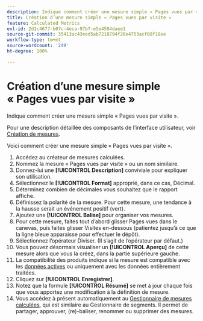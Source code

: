 ```yaml
---
description: Indique comment créer une mesure simple « Pages vues par visite ».
title: Création d’une mesure simple « Pages vues par visite »
feature: Calculated Metrics
exl-id: 2d1c4677-b07c-4eca-97b7-e5e4594daee1
source-git-commit: 35413ac43eed5ab7218794f26e4753acf08f18ee
workflow-type: tm+mt
source-wordcount: '249'
ht-degree: 100%

---
```


# Création d’une mesure simple « Pages vues par visite »

Indique comment créer une mesure simple « Pages vues par visite ».

Pour une description détaillée des composants de l’interface utilisateur, voir  [Création de mesures](/help/components/c-calcmetrics/c-workflow/cm-workflow/c-build-metrics/cm-build-metrics.md).

Voici comment créer une mesure simple « Pages vues par visite ».

1. Accédez au créateur de mesures calculées.
1. Nommez la mesure « Pages vues par visite » ou un nom similaire.
1. Donnez-lui une **[!UICONTROL Description]** conviviale pour expliquer son utilisation.
1. Sélectionnez le **[!UICONTROL Format]** approprié, dans ce cas, Décimal.
1. Déterminez combien de décimales vous souhaitez que le rapport affiche.
1. Définissez la polarité de la mesure. Pour cette mesure, une tendance à la hausse serait un événement positif (vert).
1. Ajoutez une **[!UICONTROL Balise]** pour organiser vos mesures.
1. Pour cette mesure, faites tout d’abord glisser Pages vues dans le canevas, puis faites glisser Visites en-dessous (patientez jusqu’à ce que la ligne bleue apparaisse pour effectuer le dépôt).
1. Sélectionnez l’opérateur Diviser. (Il s’agit de l’opérateur par défaut.)
1. Vous pouvez désormais visualiser un **[!UICONTROL Aperçu]** de cette mesure alors que vous la créez, dans la partie supérieure gauche.
1. La compatibilité des produits indique si la mesure est compatible avec les [données actives](https://experienceleague.adobe.com/docs/analytics/analyze/reports-analytics/current-data.html?lang=fr) ou uniquement avec les données entièrement traitées.
1. Cliquez sur **[!UICONTROL Enregistrer]**.
1. Notez que la formule **[!UICONTROL Résumé]** se met à jour chaque fois que vous apportez une modification à la définition de mesure.
1. Vous accédez à présent automatiquement au [Gestionnaire de mesures calculées](/help/components/c-calcmetrics/c-workflow/cm-workflow/cm-manager.md), qui est similaire au Gestionnaire de segments. Il permet de partager, approuver, (re)-baliser, renommer ou supprimer des mesures.

